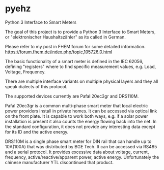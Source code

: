 # pyehz
Python 3 Interface to Smart Meters

The goal of this project is to provide a Python 3 Interface to Smart Meters, or 
"elektronischer Haushaltszähler" as its called in German.

Please refer to my post in FHEM forum for some detailed information.
https://forum.fhem.de/index.php/topic,105726.0.html

The basic functionality of a smart meter is defined in the IEC 62056, defining "registers" where to find
specific measurement values, e.g. Load, Voltage, Frequency.

There are multiple interface variants on multiple physical layers and they all speak dialects of this protocol.

The supported devices currently are Pafal 20ec3gr and DRS110M.

Pafal 20ec3gr is a common multi-phase smart meter that local electric power providers install in private homes.
It can be accessed via optical link on the front plate.
It is capable to work both ways, e.g. if a solar power installation is present it also counts the energy flowing back into the net.
In the standard configuration, it does not provide any interesting data except for its ID and the active energy.

DRS110M is a single phase smart meter for DIN rail that can handle up to 10A(100A) that was distributed by BGE Tech.
It can be accessed via RS485 and a serial protocol.
It provides excessive data about voltage, current, frequency, active/reactive/apparent power, active energy.
Unfortunately the chinese manufacturer YTL discontinued that product.




